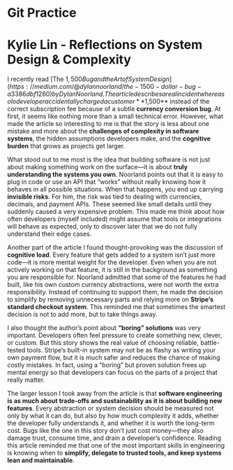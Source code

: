 # Git Practice
# Kylie Lin - Reflections on System Design & Complexity

I recently read [The $1,500 Bug and the Art of System Design](https://medium.com/@dylannoorland/the-1500-dollar-bug-a3386dbf1260) by Dylan Noorland. The article describes a real incident where a solo developer accidentally charged a customer **$1,500** instead of the correct subscription fee because of a subtle **currency conversion bug**. At first, it seems like nothing more than a small technical error. However, what made the article so interesting to me is that the story is less about one mistake and more about the **challenges of complexity in software systems**, the hidden assumptions developers make, and the **cognitive burden** that grows as projects get larger.  

What stood out to me most is the idea that building software is not just about making something work on the surface—it is about **truly understanding the systems you own**. Noorland points out that it is easy to plug in code or use an API that “works” without really knowing how it behaves in all possible situations. When that happens, you end up carrying **invisible risks**. For him, the risk was tied to dealing with currencies, decimals, and payment APIs. These seemed like small details until they suddenly caused a very expensive problem. This made me think about how often developers (myself included) might assume that tools or integrations will behave as expected, only to discover later that we do not fully understand their edge cases.  

Another part of the article I found thought-provoking was the discussion of **cognitive load**. Every feature that gets added to a system isn’t just more code—it is more mental weight for the developer. Even when you are not actively working on that feature, it is still in the background as something you are responsible for. Noorland admitted that some of the features he had built, like his own custom currency abstractions, were not worth the extra responsibility. Instead of continuing to support them, he made the decision to simplify by removing unnecessary parts and relying more on **Stripe’s standard checkout system**. This reminded me that sometimes the smartest decision is not to add more, but to take things away.  

I also thought the author’s point about **“boring” solutions** was very important. Developers often feel pressure to create something new, clever, or custom. But this story shows the real value of choosing reliable, battle-tested tools. Stripe’s built-in system may not be as flashy as writing your own payment flow, but it is much safer and reduces the chance of making costly mistakes. In fact, using a “boring” but proven solution frees up mental energy so that developers can focus on the parts of a project that really matter.  

The larger lesson I took away from the article is that **software engineering is as much about trade-offs and sustainability as it is about building new features**. Every abstraction or system decision should be measured not only by what it can do, but also by how much complexity it adds, whether the developer fully understands it, and whether it is worth the long-term cost. Bugs like the one in this story don’t just cost money—they also damage trust, consume time, and drain a developer’s confidence. Reading this article reminded me that one of the most important skills in engineering is knowing when to **simplify, delegate to trusted tools, and keep systems lean and maintainable**.  
